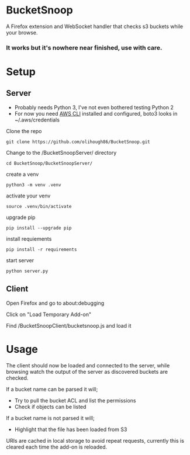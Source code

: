 # BucketSnoop
A Firefox extension and WebSocket handler that checks s3 buckets while your browse.

### It works but it's nowhere near finished, use with care.

# Setup
## Server

* Probably needs Python 3, I've not even bothered testing Python 2
* For now you need [AWS CLI](https://aws.amazon.com/cli/) installed and configured, boto3 looks in ~/.aws/credentials 

Clone the repo

```
git clone https://github.com/olihough86/BucketSnoop.git
```

Change to the /BucketSnoopServer/ directory

```
cd BucketSnoop/BucketSnoopServer/
```

create a venv

```
python3 -m venv .venv
```
activate your venv 

```
source .venv/bin/activate
```
upgrade pip

```
pip install --upgrade pip
```
install requiements 
```
pip install -r requirements
```
start server 

```
python server.py 
```


## Client
Open Firefox and go to about:debugging

Click on "Load Temporary Add-on"

Find /BucketSnoopClient/bucketsnoop.js and load it

# Usage

The client should now be loaded and connected to the server, while browsing watch the output of the server as discovered buckets are checked.

If a bucket name can be parsed it will;

* Try to pull the bucket ACL and list the permissions
* Check if objects can be listed

If a bucket name is not parsed it will;

* Highlight that the file has been loaded from S3

URIs are cached in local storage to avoid repeat requests, currently this is cleared each time the add-on is reloaded.
